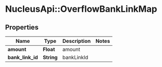# NucleusApi::OverflowBankLinkMap

## Properties
Name | Type | Description | Notes
------------ | ------------- | ------------- | -------------
**amount** | **Float** | amount | 
**bank_link_id** | **String** | bankLinkId | 


